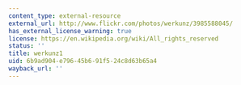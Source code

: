 ```yaml
---
content_type: external-resource
external_url: http://www.flickr.com/photos/werkunz/3985588045/
has_external_license_warning: true
license: https://en.wikipedia.org/wiki/All_rights_reserved
status: ''
title: werkunz1
uid: 6b9ad904-e796-45b6-91f5-24c8d63b65a4
wayback_url: ''
---
```

